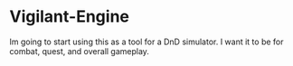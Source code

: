# Vigilant-Engine
Im going to start using this as a tool for a DnD simulator. I want it to be for combat, quest, and overall gameplay.
